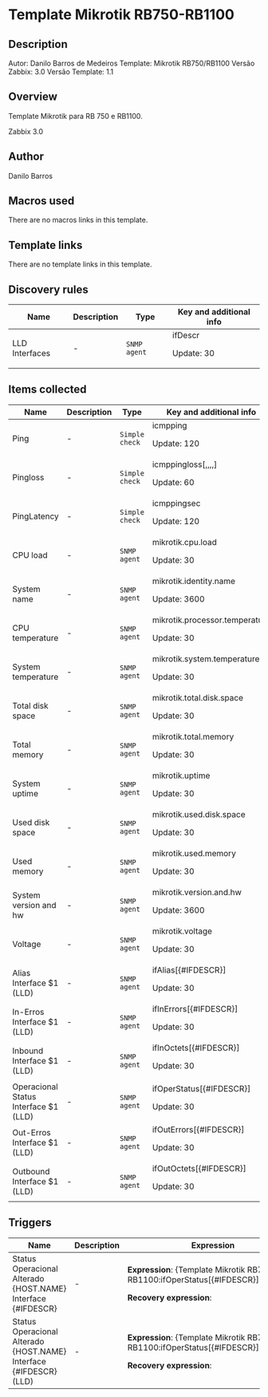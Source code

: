 # Template Mikrotik RB750-RB1100

## Description

Autor: Danilo Barros de Medeiros Template: Mikrotik RB750/RB1100 Versão Zabbix: 3.0 Versão Template: 1.1

## Overview

Template Mikrotik para RB 750 e RB1100.


Zabbix 3.0


 

## Author

Danilo Barros

## Macros used

There are no macros links in this template.

## Template links

There are no template links in this template.

## Discovery rules

|Name|Description|Type|Key and additional info|
|----|-----------|----|----|
|LLD Interfaces|<p>-</p>|`SNMP agent`|ifDescr<p>Update: 30</p>|
## Items collected

|Name|Description|Type|Key and additional info|
|----|-----------|----|----|
|Ping|<p>-</p>|`Simple check`|icmpping<p>Update: 120</p>|
|Pingloss|<p>-</p>|`Simple check`|icmppingloss[,,,,]<p>Update: 60</p>|
|PingLatency|<p>-</p>|`Simple check`|icmppingsec<p>Update: 120</p>|
|CPU load|<p>-</p>|`SNMP agent`|mikrotik.cpu.load<p>Update: 30</p>|
|System name|<p>-</p>|`SNMP agent`|mikrotik.identity.name<p>Update: 3600</p>|
|CPU temperature|<p>-</p>|`SNMP agent`|mikrotik.processor.temperature<p>Update: 30</p>|
|System temperature|<p>-</p>|`SNMP agent`|mikrotik.system.temperature<p>Update: 30</p>|
|Total disk space|<p>-</p>|`SNMP agent`|mikrotik.total.disk.space<p>Update: 30</p>|
|Total memory|<p>-</p>|`SNMP agent`|mikrotik.total.memory<p>Update: 30</p>|
|System uptime|<p>-</p>|`SNMP agent`|mikrotik.uptime<p>Update: 30</p>|
|Used disk space|<p>-</p>|`SNMP agent`|mikrotik.used.disk.space<p>Update: 30</p>|
|Used memory|<p>-</p>|`SNMP agent`|mikrotik.used.memory<p>Update: 30</p>|
|System version and hw|<p>-</p>|`SNMP agent`|mikrotik.version.and.hw<p>Update: 3600</p>|
|Voltage|<p>-</p>|`SNMP agent`|mikrotik.voltage<p>Update: 30</p>|
|Alias Interface $1 (LLD)|<p>-</p>|`SNMP agent`|ifAlias[{#IFDESCR}]<p>Update: 30</p>|
|In-Erros Interface $1 (LLD)|<p>-</p>|`SNMP agent`|ifInErrors[{#IFDESCR}]<p>Update: 30</p>|
|Inbound Interface $1 (LLD)|<p>-</p>|`SNMP agent`|ifInOctets[{#IFDESCR}]<p>Update: 30</p>|
|Operacional Status Interface $1 (LLD)|<p>-</p>|`SNMP agent`|ifOperStatus[{#IFDESCR}]<p>Update: 30</p>|
|Out-Erros Interface $1 (LLD)|<p>-</p>|`SNMP agent`|ifOutErrors[{#IFDESCR}]<p>Update: 30</p>|
|Outbound Interface $1 (LLD)|<p>-</p>|`SNMP agent`|ifOutOctets[{#IFDESCR}]<p>Update: 30</p>|
## Triggers

|Name|Description|Expression|Priority|
|----|-----------|----------|--------|
|Status Operacional Alterado {HOST.NAME} Interface {#IFDESCR}|<p>-</p>|<p>**Expression**: {Template Mikrotik RB750-RB1100:ifOperStatus[{#IFDESCR}].diff(0)}=1</p><p>**Recovery expression**: </p>|information|
|Status Operacional Alterado {HOST.NAME} Interface {#IFDESCR} (LLD)|<p>-</p>|<p>**Expression**: {Template Mikrotik RB750-RB1100:ifOperStatus[{#IFDESCR}].diff(0)}=1</p><p>**Recovery expression**: </p>|information|
